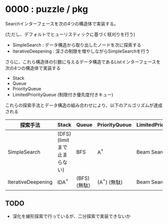 # 0000 : puzzle / pkg

Searchインターフェースを次の4つの構造体で実装する。

(ただし、デフォルトでヒューリスティックに基づく枝刈りを行う)

* SimpleSearch : データ構造から取り出したノードを次に探索する
* IterativeDeepening : 深さの制限を増やしながらSimpleSearchを行う

さらに、これら構造体の引数に与えるデータ構造であるListインターフェースを次の4つの構造体で実装する

* Stack
* Queue
* PriorityQueue
* LimitedPriorityQueue (制限付き優先度付きキュー)

これらの探索手法とデータ構造の組み合わせにより、以下のアルゴリズムが達成される

| 探索手法               | Stack                | Queue      | PriorityQueue        | LimitedPriorityQueue |
|--------------------|----------------------|------------|----------------------|----------------------|
| SimpleSearch       | (DFS) (limitまで止まらない) | BFS        | A<sup>*</sup>        | Beam Search          |
| IterativeDeepening | IDA<sup>*</sup>      | (BFS) (無駄) | (A<sup>*</sup>) (無駄) | Beam Search          |

## TODO

* 深化を線形探索で行っているが、二分探索で実装できないか
